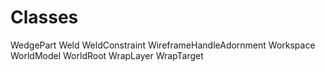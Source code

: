 # Classes
WedgePart
Weld
WeldConstraint
WireframeHandleAdornment
Workspace
WorldModel
WorldRoot
WrapLayer
WrapTarget
